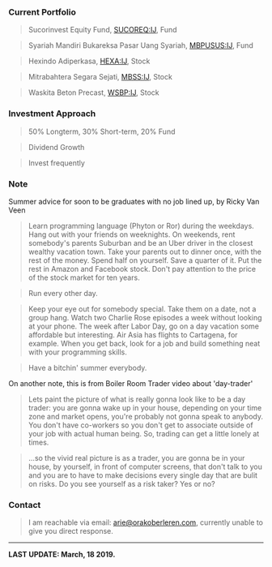 ### Current Portfolio

>Sucorinvest Equity Fund, [SUCOREQ:IJ](https://www.bloomberg.com/quote/SUCOREQ:IJ), Fund

>Syariah Mandiri Bukareksa Pasar Uang Syariah, [MBPUSUS:IJ](https://www.bloomberg.com/quote/MBPUSUS:IJ), Fund

>Hexindo Adiperkasa, [HEXA:IJ](https://www.bloomberg.com/quote/HEXA:IJ), Stock

>Mitrabahtera Segara Sejati, [MBSS:IJ](https://www.bloomberg.com/quote/MBSS:IJ), Stock

>Waskita Beton Precast, [WSBP:IJ](https://www.bloomberg.com/quote/WSBP:IJ), Stock


### Investment Approach

>50% Longterm, 30% Short-term, 20% Fund

>Dividend Growth

>Invest frequently



### Note
Summer advice for soon to be graduates with no job lined up, by Ricky Van Veen
>Learn programming language (Phyton or Ror) during the weekdays. Hang out with your friends on weeknights. On weekends, rent somebody's parents Suburban and be an Uber driver in the closest wealthy vacation town. Take your parents out to dinner once, with the rest of the money. Spend half on yourself. Save a quarter of it. Put the rest in Amazon and Facebook stock. Don't pay attention to the price of the stock market for ten years.

>Run every other day.

>Keep your eye out for somebody special. Take them on a date, not a group hang. Watch two Charlie Rose episodes a week without looking at your phone. The week after Labor Day, go on a day vacation some affordable but interesting. Air Asia has flights to Cartagena, for example. When you get back, look for a job and build something neat with your programming skills.

>Have a bitchin' summer everybody.

On another note, this is from Boiler Room Trader video about 'day-trader' 
>Lets paint the picture of what is really gonna look like to be a day trader: you are gonna wake up in your house, depending on your time zone and market opens, you're probably not gonna speak to anybody. You don't have co-workers so you don't get to associate outside of your job with actual human being. So, trading can get a little lonely at times.

>...so the vivid real picture is as a trader, you are gonna be in your house, by yourself, in front of computer screens, that don't talk to you and you are to have to make decisions every single day that are bulit on risks. Do you see yourself as a risk taker? Yes or no?

### Contact

>I am reachable via email: [arie@orakoberleren.com](mailto:arie@orakoberleren.com), currently unable to give you direct response.

---

**LAST UPDATE: March, 18 2019.**


